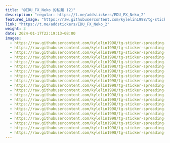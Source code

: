 ```yaml
---
title: "@EDU_FX_Neko 的私藏 (2)"
description: "regular: https://t.me/addstickers/EDU_FX_Neko_2"
featured_image: "https://raw.githubusercontent.com/kylelin1998/tg-sticker-spreading-worldwide-images/main/img/ae600fc3-9fdc-4caa-ab43-6d923183c33a.jpg"
link: "https://t.me/addstickers/EDU_FX_Neko_2"
weight: 3
date: 2024-01-17T22:19:13+08:00
images:
  - https://raw.githubusercontent.com/kylelin1998/tg-sticker-spreading-worldwide-images/main/img/ae600fc3-9fdc-4caa-ab43-6d923183c33a.jpg
  - https://raw.githubusercontent.com/kylelin1998/tg-sticker-spreading-worldwide-images/main/img/5a0c52b9-4c14-444d-82d6-6588d5dc9162.jpg
  - https://raw.githubusercontent.com/kylelin1998/tg-sticker-spreading-worldwide-images/main/img/f4603fd0-4dc0-4f42-a1ea-adb62007b6ca.jpg
  - https://raw.githubusercontent.com/kylelin1998/tg-sticker-spreading-worldwide-images/main/img/3af37a90-b63a-438e-9d71-bf03c340df0d.jpg
  - https://raw.githubusercontent.com/kylelin1998/tg-sticker-spreading-worldwide-images/main/img/0685e8ff-df59-48cf-9b45-bd1cbce795ff.jpg
  - https://raw.githubusercontent.com/kylelin1998/tg-sticker-spreading-worldwide-images/main/img/ec8ed24d-7b47-40c4-a4cb-ff9386910d09.jpg
  - https://raw.githubusercontent.com/kylelin1998/tg-sticker-spreading-worldwide-images/main/img/e0d54190-2c26-4386-9353-a0dd01dc294e.jpg
  - https://raw.githubusercontent.com/kylelin1998/tg-sticker-spreading-worldwide-images/main/img/208e4b9a-a6f8-40c7-9c9a-c6de372aa27a.jpg
  - https://raw.githubusercontent.com/kylelin1998/tg-sticker-spreading-worldwide-images/main/img/9884d155-f2d9-4477-b209-d889421e74ef.jpg
  - https://raw.githubusercontent.com/kylelin1998/tg-sticker-spreading-worldwide-images/main/img/8374660f-5259-4293-9156-84fb93eb4cdd.jpg
  - https://raw.githubusercontent.com/kylelin1998/tg-sticker-spreading-worldwide-images/main/img/9390d013-299c-4a9c-88db-10fab9465b77.jpg
  - https://raw.githubusercontent.com/kylelin1998/tg-sticker-spreading-worldwide-images/main/img/76f734df-e4e4-4431-bf4c-f59e5425f0e9.jpg
  - https://raw.githubusercontent.com/kylelin1998/tg-sticker-spreading-worldwide-images/main/img/8aae5175-2299-4620-b687-a699aca1ad62.jpg
  - https://raw.githubusercontent.com/kylelin1998/tg-sticker-spreading-worldwide-images/main/img/5b7a58cb-c4de-44a6-8c17-5f70a7c38548.jpg
  - https://raw.githubusercontent.com/kylelin1998/tg-sticker-spreading-worldwide-images/main/img/bee64c22-9726-45b1-8012-7f66db74d2ff.jpg
  - https://raw.githubusercontent.com/kylelin1998/tg-sticker-spreading-worldwide-images/main/img/dd0ce1a2-65d7-4fd6-a1f0-3d4f0f845812.jpg
  - https://raw.githubusercontent.com/kylelin1998/tg-sticker-spreading-worldwide-images/main/img/8c2bc9bc-f93d-49b5-afa5-eeca261a8918.jpg
  - https://raw.githubusercontent.com/kylelin1998/tg-sticker-spreading-worldwide-images/main/img/6ad9955b-e1dc-4eeb-93ac-939b2c241ec8.jpg
  - https://raw.githubusercontent.com/kylelin1998/tg-sticker-spreading-worldwide-images/main/img/5c908d33-1c66-42a0-8f3f-5aaa698ff7b6.jpg
  - https://raw.githubusercontent.com/kylelin1998/tg-sticker-spreading-worldwide-images/main/img/2312517b-d0f5-4204-99a7-350a17036e6b.jpg
---
```

